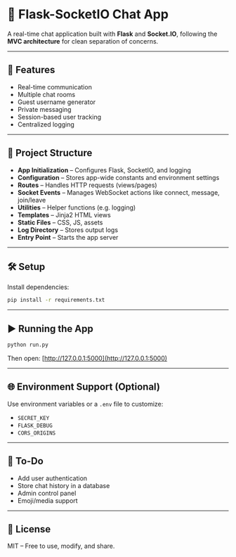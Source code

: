 
# 💬 Flask-SocketIO Chat App

A real-time chat application built with **Flask** and **Socket.IO**, following the **MVC architecture** for clean separation of concerns.

---

## 🚀 Features

- Real-time communication
- Multiple chat rooms
- Guest username generator
- Private messaging
- Session-based user tracking
- Centralized logging

---

## 🧱 Project Structure

- **App Initialization** – Configures Flask, SocketIO, and logging
- **Configuration** – Stores app-wide constants and environment settings
- **Routes** – Handles HTTP requests (views/pages)
- **Socket Events** – Manages WebSocket actions like connect, message, join/leave
- **Utilities** – Helper functions (e.g. logging)
- **Templates** – Jinja2 HTML views
- **Static Files** – CSS, JS, assets
- **Log Directory** – Stores output logs
- **Entry Point** – Starts the app server

---

## 🛠️ Setup

Install dependencies:

```bash
pip install -r requirements.txt
````

---

## ▶️ Running the App

```bash
python run.py
```

Then open: [http://127.0.0.1:5000](http://127.0.0.1:5000)

---

## 🌐 Environment Support (Optional)

Use environment variables or a `.env` file to customize:

* `SECRET_KEY`
* `FLASK_DEBUG`
* `CORS_ORIGINS`

---

## 📝 To-Do

* Add user authentication
* Store chat history in a database
* Admin control panel
* Emoji/media support

---

## 📄 License

MIT – Free to use, modify, and share.

```

